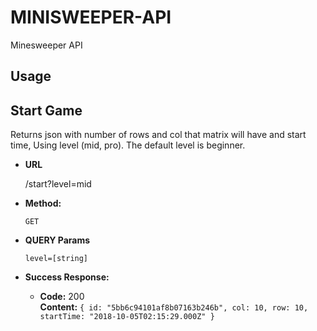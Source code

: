 #  MINISWEEPER-API


Minesweeper API 


## Usage

**Start Game**
----
  Returns json with number of rows and col that matrix will have and start time, Using level (mid, pro). The default level is beginner.

* **URL**

  /start?level=mid

* **Method:**

  `GET`
  
*  **QUERY Params**
 
   `level=[string]`


* **Success Response:**

  * **Code:** 200 <br />
    **Content:** `{
    id: "5bb6c94101af8b07163b246b",
    col: 10,
    row: 10,
    startTime: "2018-10-05T02:15:29.000Z"
  }`
 
